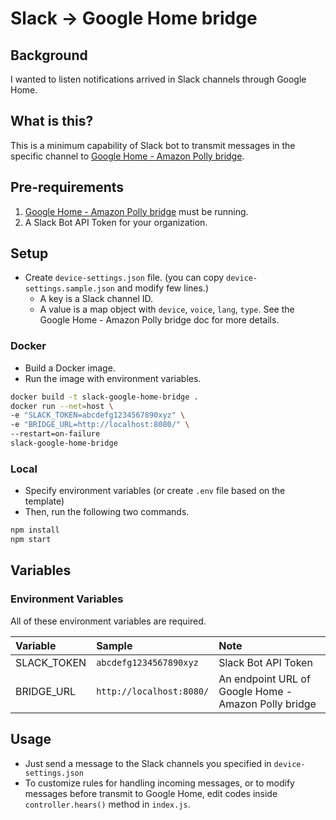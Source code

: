 # Slack -> Google Home bridge

## Background
I wanted to listen notifications arrived in Slack channels through Google Home.

## What is this?
This is a minimum capability of Slack bot to transmit messages in the specific channel to [Google Home - Amazon Polly bridge](https://github.com/hjmsano/google-home-amazon-polly-bridge).

## Pre-requirements
1. [Google Home - Amazon Polly bridge](https://github.com/hjmsano/google-home-amazon-polly-bridge) must be running.
2. A Slack Bot API Token for your organization.

## Setup

- Create `device-settings.json` file. (you can copy `device-settings.sample.json` and modify few lines.)
    - A key is a Slack channel ID.
    - A value is a map object with `device`, `voice`, `lang`, `type`. See the Google Home - Amazon Polly bridge doc for more details.

### Docker

- Build a Docker image.
- Run the image with environment variables.

```sh
docker build -t slack-google-home-bridge .
docker run --net=host \
-e "SLACK_TOKEN=abcdefg1234567890xyz" \
-e "BRIDGE_URL=http://localhost:8080/" \
--restart=on-failure
slack-google-home-bridge
```

### Local

- Specify environment variables (or create `.env` file based on the template)
- Then, run the following two commands.

```sh
npm install
npm start
```

## Variables

### Environment Variables

All of these environment variables are required.

|Variable|Sample|Note|
|:----|:----|:----|
|SLACK_TOKEN|`abcdefg1234567890xyz`|Slack Bot API Token|
|BRIDGE_URL|`http://localhost:8080/`|An endpoint URL of Google Home - Amazon Polly bridge|

## Usage
- Just send a message to the Slack channels you specified in `device-settings.json`
- To customize rules for handling incoming messages, or to modify messages before transmit to Google Home, edit codes inside `controller.hears()` method in `index.js`.
